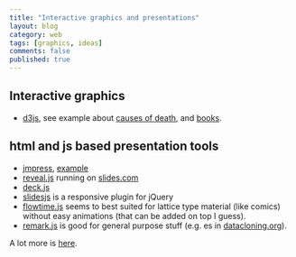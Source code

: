 ```yaml
---
title: "Interactive graphics and presentations"
layout: blog
category: web
tags: [graphics, ideas]
comments: false
published: true
---
```


## Interactive graphics

* [d3js](http://d3js.org/), see example about [causes of death](http://flowingdata.com/2016/01/05/causes-of-death/), and [books](http://flowingdata.com/books/).

## html and js based presentation tools

* [jmpress](http://jmpressjs.github.io/docs/index.html), [example](http://jmpressjs.github.com/jmpress.js/examples/impress/)
* [reveal.js](http://lab.hakim.se/reveal-js/) running on [slides.com](http://slides.com)
* [deck.js](http://imakewebthings.com/deck.js/)
* [slidesjs](http://www.slidesjs.com/) is a responsive plugin for jQuery
* [flowtime.js](http://flowtime-js.marcolago.com/) seems to best suited for lattice type material (like comics) without easy animations (that can be added on top I guess).
* [remark.js](http://remarkjs.com/) is good for general purpose stuff (e.g. es in [datacloning.org](http://datacloning.org)).

A lot more is [here](http://egrappler.com/javascripthtml5-and-wordpress-presentation-frameworks-and-libraries/).
